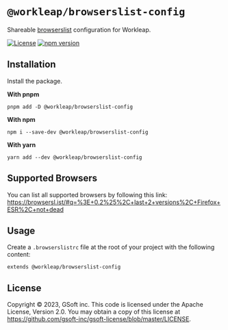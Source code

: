 # `@workleap/browserslist-config`
Shareable [browserslist](https://github.com/browserslist/browserslist) configuration for Workleap.

[![License](https://img.shields.io/badge/License-Apache_2.0-blue.svg)](../../LICENSE)
[![npm version](https://img.shields.io/npm/v/@workleap/browserslist-config)](https://www.npmjs.com/package/@workleap/browserslist-config)

## Installation

Install the package.

**With pnpm**
```shell
pnpm add -D @workleap/browserslist-config
```

**With npm**
```shell
npm i --save-dev @workleap/browserslist-config
```

**With yarn**
```shell
yarn add --dev @workleap/browserslist-config
```

## Supported Browsers

You can list all supported browsers by following this link:
https://browsersl.ist/#q=%3E+0.2%25%2C+last+2+versions%2C+Firefox+ESR%2C+not+dead

## Usage

Create a `.browserslistrc` file at the root of your project with the following content:
```
extends @workleap/browserslist-config
```

## License

Copyright © 2023, GSoft inc. This code is licensed under the Apache License, Version 2.0. You may obtain a copy of this license at https://github.com/gsoft-inc/gsoft-license/blob/master/LICENSE.